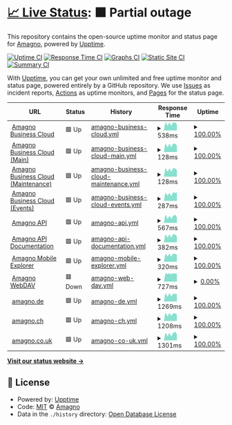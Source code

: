 # [📈 Live Status](https://status.amagno.cloud): <!--live status--> **🟧 Partial outage**

This repository contains the open-source uptime monitor and status page for [Amagno](https://status.amagno.cloud), powered by [Upptime](https://github.com/upptime/upptime).

[![Uptime CI](https://github.com/koj-co/upptime/workflows/Uptime%20CI/badge.svg)](https://github.com/koj-co/upptime/actions?query=workflow%3A%22Uptime+CI%22)
[![Response Time CI](https://github.com/koj-co/upptime/workflows/Response%20Time%20CI/badge.svg)](https://github.com/koj-co/upptime/actions?query=workflow%3A%22Response+Time+CI%22)
[![Graphs CI](https://github.com/koj-co/upptime/workflows/Graphs%20CI/badge.svg)](https://github.com/koj-co/upptime/actions?query=workflow%3A%22Graphs+CI%22)
[![Static Site CI](https://github.com/koj-co/upptime/workflows/Static%20Site%20CI/badge.svg)](https://github.com/koj-co/upptime/actions?query=workflow%3A%22Static+Site+CI%22)
[![Summary CI](https://github.com/koj-co/upptime/workflows/Summary%20CI/badge.svg)](https://github.com/koj-co/upptime/actions?query=workflow%3A%22Summary+CI%22)

With [Upptime](https://upptime.js.org), you can get your own unlimited and free uptime monitor and status page, powered entirely by a GitHub repository. We use [Issues](https://github.com/amagno-io/upptime/issues) as incident reports, [Actions](https://github.com/amagno-io/upptime/actions) as uptime monitors, and [Pages](https://status.amagno.cloud) for the status page.

<!--start: status pages-->
<!-- This summary is generated by Upptime (https://github.com/upptime/upptime) -->
<!-- Do not edit this manually, your changes will be overwritten -->
<!-- prettier-ignore -->
| URL | Status | History | Response Time | Uptime |
| --- | ------ | ------- | ------------- | ------ |
| <img alt="" src="https://amagno.de/wp-content/uploads/2018/02/favicon-2.ico" height="13"> [Amagno Business Cloud](https://amagno.cloud/) | 🟩 Up | [amagno-business-cloud.yml](https://github.com/amagno-io/upptime/commits/HEAD/history/amagno-business-cloud.yml) | <details><summary><img alt="Response time graph" src="./graphs/amagno-business-cloud/response-time-week.png" height="20"> 538ms</summary><br><a href="https://status.amagno.cloud/history/amagno-business-cloud"><img alt="Response time 521" src="https://img.shields.io/endpoint?url=https%3A%2F%2Fraw.githubusercontent.com%2Famagno-io%2Fupptime%2FHEAD%2Fapi%2Famagno-business-cloud%2Fresponse-time.json"></a><br><a href="https://status.amagno.cloud/history/amagno-business-cloud"><img alt="24-hour response time 502" src="https://img.shields.io/endpoint?url=https%3A%2F%2Fraw.githubusercontent.com%2Famagno-io%2Fupptime%2FHEAD%2Fapi%2Famagno-business-cloud%2Fresponse-time-day.json"></a><br><a href="https://status.amagno.cloud/history/amagno-business-cloud"><img alt="7-day response time 538" src="https://img.shields.io/endpoint?url=https%3A%2F%2Fraw.githubusercontent.com%2Famagno-io%2Fupptime%2FHEAD%2Fapi%2Famagno-business-cloud%2Fresponse-time-week.json"></a><br><a href="https://status.amagno.cloud/history/amagno-business-cloud"><img alt="30-day response time 530" src="https://img.shields.io/endpoint?url=https%3A%2F%2Fraw.githubusercontent.com%2Famagno-io%2Fupptime%2FHEAD%2Fapi%2Famagno-business-cloud%2Fresponse-time-month.json"></a><br><a href="https://status.amagno.cloud/history/amagno-business-cloud"><img alt="1-year response time 510" src="https://img.shields.io/endpoint?url=https%3A%2F%2Fraw.githubusercontent.com%2Famagno-io%2Fupptime%2FHEAD%2Fapi%2Famagno-business-cloud%2Fresponse-time-year.json"></a></details> | <details><summary><a href="https://status.amagno.cloud/history/amagno-business-cloud">100.00%</a></summary><a href="https://status.amagno.cloud/history/amagno-business-cloud"><img alt="All-time uptime 99.90%" src="https://img.shields.io/endpoint?url=https%3A%2F%2Fraw.githubusercontent.com%2Famagno-io%2Fupptime%2FHEAD%2Fapi%2Famagno-business-cloud%2Fuptime.json"></a><br><a href="https://status.amagno.cloud/history/amagno-business-cloud"><img alt="24-hour uptime 100.00%" src="https://img.shields.io/endpoint?url=https%3A%2F%2Fraw.githubusercontent.com%2Famagno-io%2Fupptime%2FHEAD%2Fapi%2Famagno-business-cloud%2Fuptime-day.json"></a><br><a href="https://status.amagno.cloud/history/amagno-business-cloud"><img alt="7-day uptime 100.00%" src="https://img.shields.io/endpoint?url=https%3A%2F%2Fraw.githubusercontent.com%2Famagno-io%2Fupptime%2FHEAD%2Fapi%2Famagno-business-cloud%2Fuptime-week.json"></a><br><a href="https://status.amagno.cloud/history/amagno-business-cloud"><img alt="30-day uptime 99.55%" src="https://img.shields.io/endpoint?url=https%3A%2F%2Fraw.githubusercontent.com%2Famagno-io%2Fupptime%2FHEAD%2Fapi%2Famagno-business-cloud%2Fuptime-month.json"></a><br><a href="https://status.amagno.cloud/history/amagno-business-cloud"><img alt="1-year uptime 99.96%" src="https://img.shields.io/endpoint?url=https%3A%2F%2Fraw.githubusercontent.com%2Famagno-io%2Fupptime%2FHEAD%2Fapi%2Famagno-business-cloud%2Fuptime-year.json"></a></details>
| <img alt="" src="https://amagno.de/wp-content/uploads/2018/02/favicon-2.ico" height="13"> [Amagno Business Cloud (Main)](https://amagno.cloud/amagnoservice/amagnoservice.svc) | 🟩 Up | [amagno-business-cloud-main.yml](https://github.com/amagno-io/upptime/commits/HEAD/history/amagno-business-cloud-main.yml) | <details><summary><img alt="Response time graph" src="./graphs/amagno-business-cloud-main/response-time-week.png" height="20"> 128ms</summary><br><a href="https://status.amagno.cloud/history/amagno-business-cloud-main"><img alt="Response time 461" src="https://img.shields.io/endpoint?url=https%3A%2F%2Fraw.githubusercontent.com%2Famagno-io%2Fupptime%2FHEAD%2Fapi%2Famagno-business-cloud-main%2Fresponse-time.json"></a><br><a href="https://status.amagno.cloud/history/amagno-business-cloud-main"><img alt="24-hour response time 118" src="https://img.shields.io/endpoint?url=https%3A%2F%2Fraw.githubusercontent.com%2Famagno-io%2Fupptime%2FHEAD%2Fapi%2Famagno-business-cloud-main%2Fresponse-time-day.json"></a><br><a href="https://status.amagno.cloud/history/amagno-business-cloud-main"><img alt="7-day response time 128" src="https://img.shields.io/endpoint?url=https%3A%2F%2Fraw.githubusercontent.com%2Famagno-io%2Fupptime%2FHEAD%2Fapi%2Famagno-business-cloud-main%2Fresponse-time-week.json"></a><br><a href="https://status.amagno.cloud/history/amagno-business-cloud-main"><img alt="30-day response time 307" src="https://img.shields.io/endpoint?url=https%3A%2F%2Fraw.githubusercontent.com%2Famagno-io%2Fupptime%2FHEAD%2Fapi%2Famagno-business-cloud-main%2Fresponse-time-month.json"></a><br><a href="https://status.amagno.cloud/history/amagno-business-cloud-main"><img alt="1-year response time 476" src="https://img.shields.io/endpoint?url=https%3A%2F%2Fraw.githubusercontent.com%2Famagno-io%2Fupptime%2FHEAD%2Fapi%2Famagno-business-cloud-main%2Fresponse-time-year.json"></a></details> | <details><summary><a href="https://status.amagno.cloud/history/amagno-business-cloud-main">100.00%</a></summary><a href="https://status.amagno.cloud/history/amagno-business-cloud-main"><img alt="All-time uptime 99.89%" src="https://img.shields.io/endpoint?url=https%3A%2F%2Fraw.githubusercontent.com%2Famagno-io%2Fupptime%2FHEAD%2Fapi%2Famagno-business-cloud-main%2Fuptime.json"></a><br><a href="https://status.amagno.cloud/history/amagno-business-cloud-main"><img alt="24-hour uptime 100.00%" src="https://img.shields.io/endpoint?url=https%3A%2F%2Fraw.githubusercontent.com%2Famagno-io%2Fupptime%2FHEAD%2Fapi%2Famagno-business-cloud-main%2Fuptime-day.json"></a><br><a href="https://status.amagno.cloud/history/amagno-business-cloud-main"><img alt="7-day uptime 100.00%" src="https://img.shields.io/endpoint?url=https%3A%2F%2Fraw.githubusercontent.com%2Famagno-io%2Fupptime%2FHEAD%2Fapi%2Famagno-business-cloud-main%2Fuptime-week.json"></a><br><a href="https://status.amagno.cloud/history/amagno-business-cloud-main"><img alt="30-day uptime 100.00%" src="https://img.shields.io/endpoint?url=https%3A%2F%2Fraw.githubusercontent.com%2Famagno-io%2Fupptime%2FHEAD%2Fapi%2Famagno-business-cloud-main%2Fuptime-month.json"></a><br><a href="https://status.amagno.cloud/history/amagno-business-cloud-main"><img alt="1-year uptime 99.96%" src="https://img.shields.io/endpoint?url=https%3A%2F%2Fraw.githubusercontent.com%2Famagno-io%2Fupptime%2FHEAD%2Fapi%2Famagno-business-cloud-main%2Fuptime-year.json"></a></details>
| <img alt="" src="https://amagno.de/wp-content/uploads/2018/02/favicon-2.ico" height="13"> [Amagno Business Cloud (Maintenance)](https://amagno.cloud/amagnomaintenanceservice/maintenanceservice.svc) | 🟩 Up | [amagno-business-cloud-maintenance.yml](https://github.com/amagno-io/upptime/commits/HEAD/history/amagno-business-cloud-maintenance.yml) | <details><summary><img alt="Response time graph" src="./graphs/amagno-business-cloud-maintenance/response-time-week.png" height="20"> 128ms</summary><br><a href="https://status.amagno.cloud/history/amagno-business-cloud-maintenance"><img alt="Response time 126" src="https://img.shields.io/endpoint?url=https%3A%2F%2Fraw.githubusercontent.com%2Famagno-io%2Fupptime%2FHEAD%2Fapi%2Famagno-business-cloud-maintenance%2Fresponse-time.json"></a><br><a href="https://status.amagno.cloud/history/amagno-business-cloud-maintenance"><img alt="24-hour response time 118" src="https://img.shields.io/endpoint?url=https%3A%2F%2Fraw.githubusercontent.com%2Famagno-io%2Fupptime%2FHEAD%2Fapi%2Famagno-business-cloud-maintenance%2Fresponse-time-day.json"></a><br><a href="https://status.amagno.cloud/history/amagno-business-cloud-maintenance"><img alt="7-day response time 128" src="https://img.shields.io/endpoint?url=https%3A%2F%2Fraw.githubusercontent.com%2Famagno-io%2Fupptime%2FHEAD%2Fapi%2Famagno-business-cloud-maintenance%2Fresponse-time-week.json"></a><br><a href="https://status.amagno.cloud/history/amagno-business-cloud-maintenance"><img alt="30-day response time 133" src="https://img.shields.io/endpoint?url=https%3A%2F%2Fraw.githubusercontent.com%2Famagno-io%2Fupptime%2FHEAD%2Fapi%2Famagno-business-cloud-maintenance%2Fresponse-time-month.json"></a><br><a href="https://status.amagno.cloud/history/amagno-business-cloud-maintenance"><img alt="1-year response time 123" src="https://img.shields.io/endpoint?url=https%3A%2F%2Fraw.githubusercontent.com%2Famagno-io%2Fupptime%2FHEAD%2Fapi%2Famagno-business-cloud-maintenance%2Fresponse-time-year.json"></a></details> | <details><summary><a href="https://status.amagno.cloud/history/amagno-business-cloud-maintenance">100.00%</a></summary><a href="https://status.amagno.cloud/history/amagno-business-cloud-maintenance"><img alt="All-time uptime 99.91%" src="https://img.shields.io/endpoint?url=https%3A%2F%2Fraw.githubusercontent.com%2Famagno-io%2Fupptime%2FHEAD%2Fapi%2Famagno-business-cloud-maintenance%2Fuptime.json"></a><br><a href="https://status.amagno.cloud/history/amagno-business-cloud-maintenance"><img alt="24-hour uptime 100.00%" src="https://img.shields.io/endpoint?url=https%3A%2F%2Fraw.githubusercontent.com%2Famagno-io%2Fupptime%2FHEAD%2Fapi%2Famagno-business-cloud-maintenance%2Fuptime-day.json"></a><br><a href="https://status.amagno.cloud/history/amagno-business-cloud-maintenance"><img alt="7-day uptime 100.00%" src="https://img.shields.io/endpoint?url=https%3A%2F%2Fraw.githubusercontent.com%2Famagno-io%2Fupptime%2FHEAD%2Fapi%2Famagno-business-cloud-maintenance%2Fuptime-week.json"></a><br><a href="https://status.amagno.cloud/history/amagno-business-cloud-maintenance"><img alt="30-day uptime 100.00%" src="https://img.shields.io/endpoint?url=https%3A%2F%2Fraw.githubusercontent.com%2Famagno-io%2Fupptime%2FHEAD%2Fapi%2Famagno-business-cloud-maintenance%2Fuptime-month.json"></a><br><a href="https://status.amagno.cloud/history/amagno-business-cloud-maintenance"><img alt="1-year uptime 100.00%" src="https://img.shields.io/endpoint?url=https%3A%2F%2Fraw.githubusercontent.com%2Famagno-io%2Fupptime%2FHEAD%2Fapi%2Famagno-business-cloud-maintenance%2Fuptime-year.json"></a></details>
| <img alt="" src="https://amagno.de/wp-content/uploads/2018/02/favicon-2.ico" height="13"> [Amagno Business Cloud (Events)](http://amagno.cloud/amagnoeventservice) | 🟩 Up | [amagno-business-cloud-events.yml](https://github.com/amagno-io/upptime/commits/HEAD/history/amagno-business-cloud-events.yml) | <details><summary><img alt="Response time graph" src="./graphs/amagno-business-cloud-events/response-time-week.png" height="20"> 287ms</summary><br><a href="https://status.amagno.cloud/history/amagno-business-cloud-events"><img alt="Response time 292" src="https://img.shields.io/endpoint?url=https%3A%2F%2Fraw.githubusercontent.com%2Famagno-io%2Fupptime%2FHEAD%2Fapi%2Famagno-business-cloud-events%2Fresponse-time.json"></a><br><a href="https://status.amagno.cloud/history/amagno-business-cloud-events"><img alt="24-hour response time 332" src="https://img.shields.io/endpoint?url=https%3A%2F%2Fraw.githubusercontent.com%2Famagno-io%2Fupptime%2FHEAD%2Fapi%2Famagno-business-cloud-events%2Fresponse-time-day.json"></a><br><a href="https://status.amagno.cloud/history/amagno-business-cloud-events"><img alt="7-day response time 287" src="https://img.shields.io/endpoint?url=https%3A%2F%2Fraw.githubusercontent.com%2Famagno-io%2Fupptime%2FHEAD%2Fapi%2Famagno-business-cloud-events%2Fresponse-time-week.json"></a><br><a href="https://status.amagno.cloud/history/amagno-business-cloud-events"><img alt="30-day response time 317" src="https://img.shields.io/endpoint?url=https%3A%2F%2Fraw.githubusercontent.com%2Famagno-io%2Fupptime%2FHEAD%2Fapi%2Famagno-business-cloud-events%2Fresponse-time-month.json"></a><br><a href="https://status.amagno.cloud/history/amagno-business-cloud-events"><img alt="1-year response time 296" src="https://img.shields.io/endpoint?url=https%3A%2F%2Fraw.githubusercontent.com%2Famagno-io%2Fupptime%2FHEAD%2Fapi%2Famagno-business-cloud-events%2Fresponse-time-year.json"></a></details> | <details><summary><a href="https://status.amagno.cloud/history/amagno-business-cloud-events">100.00%</a></summary><a href="https://status.amagno.cloud/history/amagno-business-cloud-events"><img alt="All-time uptime 100.00%" src="https://img.shields.io/endpoint?url=https%3A%2F%2Fraw.githubusercontent.com%2Famagno-io%2Fupptime%2FHEAD%2Fapi%2Famagno-business-cloud-events%2Fuptime.json"></a><br><a href="https://status.amagno.cloud/history/amagno-business-cloud-events"><img alt="24-hour uptime 100.00%" src="https://img.shields.io/endpoint?url=https%3A%2F%2Fraw.githubusercontent.com%2Famagno-io%2Fupptime%2FHEAD%2Fapi%2Famagno-business-cloud-events%2Fuptime-day.json"></a><br><a href="https://status.amagno.cloud/history/amagno-business-cloud-events"><img alt="7-day uptime 100.00%" src="https://img.shields.io/endpoint?url=https%3A%2F%2Fraw.githubusercontent.com%2Famagno-io%2Fupptime%2FHEAD%2Fapi%2Famagno-business-cloud-events%2Fuptime-week.json"></a><br><a href="https://status.amagno.cloud/history/amagno-business-cloud-events"><img alt="30-day uptime 100.00%" src="https://img.shields.io/endpoint?url=https%3A%2F%2Fraw.githubusercontent.com%2Famagno-io%2Fupptime%2FHEAD%2Fapi%2Famagno-business-cloud-events%2Fuptime-month.json"></a><br><a href="https://status.amagno.cloud/history/amagno-business-cloud-events"><img alt="1-year uptime 100.00%" src="https://img.shields.io/endpoint?url=https%3A%2F%2Fraw.githubusercontent.com%2Famagno-io%2Fupptime%2FHEAD%2Fapi%2Famagno-business-cloud-events%2Fuptime-year.json"></a></details>
| <img alt="" src="https://amagno.de/wp-content/uploads/2018/02/favicon-2.ico" height="13"> [Amagno API](https://amagno.me/api/v2/me) | 🟩 Up | [amagno-api.yml](https://github.com/amagno-io/upptime/commits/HEAD/history/amagno-api.yml) | <details><summary><img alt="Response time graph" src="./graphs/amagno-api/response-time-week.png" height="20"> 567ms</summary><br><a href="https://status.amagno.cloud/history/amagno-api"><img alt="Response time 567" src="https://img.shields.io/endpoint?url=https%3A%2F%2Fraw.githubusercontent.com%2Famagno-io%2Fupptime%2FHEAD%2Fapi%2Famagno-api%2Fresponse-time.json"></a><br><a href="https://status.amagno.cloud/history/amagno-api"><img alt="24-hour response time 516" src="https://img.shields.io/endpoint?url=https%3A%2F%2Fraw.githubusercontent.com%2Famagno-io%2Fupptime%2FHEAD%2Fapi%2Famagno-api%2Fresponse-time-day.json"></a><br><a href="https://status.amagno.cloud/history/amagno-api"><img alt="7-day response time 567" src="https://img.shields.io/endpoint?url=https%3A%2F%2Fraw.githubusercontent.com%2Famagno-io%2Fupptime%2FHEAD%2Fapi%2Famagno-api%2Fresponse-time-week.json"></a><br><a href="https://status.amagno.cloud/history/amagno-api"><img alt="30-day response time 530" src="https://img.shields.io/endpoint?url=https%3A%2F%2Fraw.githubusercontent.com%2Famagno-io%2Fupptime%2FHEAD%2Fapi%2Famagno-api%2Fresponse-time-month.json"></a><br><a href="https://status.amagno.cloud/history/amagno-api"><img alt="1-year response time 535" src="https://img.shields.io/endpoint?url=https%3A%2F%2Fraw.githubusercontent.com%2Famagno-io%2Fupptime%2FHEAD%2Fapi%2Famagno-api%2Fresponse-time-year.json"></a></details> | <details><summary><a href="https://status.amagno.cloud/history/amagno-api">100.00%</a></summary><a href="https://status.amagno.cloud/history/amagno-api"><img alt="All-time uptime 99.85%" src="https://img.shields.io/endpoint?url=https%3A%2F%2Fraw.githubusercontent.com%2Famagno-io%2Fupptime%2FHEAD%2Fapi%2Famagno-api%2Fuptime.json"></a><br><a href="https://status.amagno.cloud/history/amagno-api"><img alt="24-hour uptime 100.00%" src="https://img.shields.io/endpoint?url=https%3A%2F%2Fraw.githubusercontent.com%2Famagno-io%2Fupptime%2FHEAD%2Fapi%2Famagno-api%2Fuptime-day.json"></a><br><a href="https://status.amagno.cloud/history/amagno-api"><img alt="7-day uptime 100.00%" src="https://img.shields.io/endpoint?url=https%3A%2F%2Fraw.githubusercontent.com%2Famagno-io%2Fupptime%2FHEAD%2Fapi%2Famagno-api%2Fuptime-week.json"></a><br><a href="https://status.amagno.cloud/history/amagno-api"><img alt="30-day uptime 100.00%" src="https://img.shields.io/endpoint?url=https%3A%2F%2Fraw.githubusercontent.com%2Famagno-io%2Fupptime%2FHEAD%2Fapi%2Famagno-api%2Fuptime-month.json"></a><br><a href="https://status.amagno.cloud/history/amagno-api"><img alt="1-year uptime 99.90%" src="https://img.shields.io/endpoint?url=https%3A%2F%2Fraw.githubusercontent.com%2Famagno-io%2Fupptime%2FHEAD%2Fapi%2Famagno-api%2Fuptime-year.json"></a></details>
| <img alt="" src="https://amagno.de/wp-content/uploads/2018/02/favicon-2.ico" height="13"> [Amagno API Documentation](https://amagno.me/api/v2) | 🟩 Up | [amagno-api-documentation.yml](https://github.com/amagno-io/upptime/commits/HEAD/history/amagno-api-documentation.yml) | <details><summary><img alt="Response time graph" src="./graphs/amagno-api-documentation/response-time-week.png" height="20"> 382ms</summary><br><a href="https://status.amagno.cloud/history/amagno-api-documentation"><img alt="Response time 349" src="https://img.shields.io/endpoint?url=https%3A%2F%2Fraw.githubusercontent.com%2Famagno-io%2Fupptime%2FHEAD%2Fapi%2Famagno-api-documentation%2Fresponse-time.json"></a><br><a href="https://status.amagno.cloud/history/amagno-api-documentation"><img alt="24-hour response time 351" src="https://img.shields.io/endpoint?url=https%3A%2F%2Fraw.githubusercontent.com%2Famagno-io%2Fupptime%2FHEAD%2Fapi%2Famagno-api-documentation%2Fresponse-time-day.json"></a><br><a href="https://status.amagno.cloud/history/amagno-api-documentation"><img alt="7-day response time 382" src="https://img.shields.io/endpoint?url=https%3A%2F%2Fraw.githubusercontent.com%2Famagno-io%2Fupptime%2FHEAD%2Fapi%2Famagno-api-documentation%2Fresponse-time-week.json"></a><br><a href="https://status.amagno.cloud/history/amagno-api-documentation"><img alt="30-day response time 329" src="https://img.shields.io/endpoint?url=https%3A%2F%2Fraw.githubusercontent.com%2Famagno-io%2Fupptime%2FHEAD%2Fapi%2Famagno-api-documentation%2Fresponse-time-month.json"></a><br><a href="https://status.amagno.cloud/history/amagno-api-documentation"><img alt="1-year response time 344" src="https://img.shields.io/endpoint?url=https%3A%2F%2Fraw.githubusercontent.com%2Famagno-io%2Fupptime%2FHEAD%2Fapi%2Famagno-api-documentation%2Fresponse-time-year.json"></a></details> | <details><summary><a href="https://status.amagno.cloud/history/amagno-api-documentation">100.00%</a></summary><a href="https://status.amagno.cloud/history/amagno-api-documentation"><img alt="All-time uptime 99.91%" src="https://img.shields.io/endpoint?url=https%3A%2F%2Fraw.githubusercontent.com%2Famagno-io%2Fupptime%2FHEAD%2Fapi%2Famagno-api-documentation%2Fuptime.json"></a><br><a href="https://status.amagno.cloud/history/amagno-api-documentation"><img alt="24-hour uptime 100.00%" src="https://img.shields.io/endpoint?url=https%3A%2F%2Fraw.githubusercontent.com%2Famagno-io%2Fupptime%2FHEAD%2Fapi%2Famagno-api-documentation%2Fuptime-day.json"></a><br><a href="https://status.amagno.cloud/history/amagno-api-documentation"><img alt="7-day uptime 100.00%" src="https://img.shields.io/endpoint?url=https%3A%2F%2Fraw.githubusercontent.com%2Famagno-io%2Fupptime%2FHEAD%2Fapi%2Famagno-api-documentation%2Fuptime-week.json"></a><br><a href="https://status.amagno.cloud/history/amagno-api-documentation"><img alt="30-day uptime 100.00%" src="https://img.shields.io/endpoint?url=https%3A%2F%2Fraw.githubusercontent.com%2Famagno-io%2Fupptime%2FHEAD%2Fapi%2Famagno-api-documentation%2Fuptime-month.json"></a><br><a href="https://status.amagno.cloud/history/amagno-api-documentation"><img alt="1-year uptime 99.90%" src="https://img.shields.io/endpoint?url=https%3A%2F%2Fraw.githubusercontent.com%2Famagno-io%2Fupptime%2FHEAD%2Fapi%2Famagno-api-documentation%2Fuptime-year.json"></a></details>
| <img alt="" src="https://amagno.de/wp-content/uploads/2018/02/favicon-2.ico" height="13"> [Amagno Mobile Explorer](https://amagno.me) | 🟩 Up | [amagno-mobile-explorer.yml](https://github.com/amagno-io/upptime/commits/HEAD/history/amagno-mobile-explorer.yml) | <details><summary><img alt="Response time graph" src="./graphs/amagno-mobile-explorer/response-time-week.png" height="20"> 320ms</summary><br><a href="https://status.amagno.cloud/history/amagno-mobile-explorer"><img alt="Response time 298" src="https://img.shields.io/endpoint?url=https%3A%2F%2Fraw.githubusercontent.com%2Famagno-io%2Fupptime%2FHEAD%2Fapi%2Famagno-mobile-explorer%2Fresponse-time.json"></a><br><a href="https://status.amagno.cloud/history/amagno-mobile-explorer"><img alt="24-hour response time 322" src="https://img.shields.io/endpoint?url=https%3A%2F%2Fraw.githubusercontent.com%2Famagno-io%2Fupptime%2FHEAD%2Fapi%2Famagno-mobile-explorer%2Fresponse-time-day.json"></a><br><a href="https://status.amagno.cloud/history/amagno-mobile-explorer"><img alt="7-day response time 320" src="https://img.shields.io/endpoint?url=https%3A%2F%2Fraw.githubusercontent.com%2Famagno-io%2Fupptime%2FHEAD%2Fapi%2Famagno-mobile-explorer%2Fresponse-time-week.json"></a><br><a href="https://status.amagno.cloud/history/amagno-mobile-explorer"><img alt="30-day response time 288" src="https://img.shields.io/endpoint?url=https%3A%2F%2Fraw.githubusercontent.com%2Famagno-io%2Fupptime%2FHEAD%2Fapi%2Famagno-mobile-explorer%2Fresponse-time-month.json"></a><br><a href="https://status.amagno.cloud/history/amagno-mobile-explorer"><img alt="1-year response time 294" src="https://img.shields.io/endpoint?url=https%3A%2F%2Fraw.githubusercontent.com%2Famagno-io%2Fupptime%2FHEAD%2Fapi%2Famagno-mobile-explorer%2Fresponse-time-year.json"></a></details> | <details><summary><a href="https://status.amagno.cloud/history/amagno-mobile-explorer">100.00%</a></summary><a href="https://status.amagno.cloud/history/amagno-mobile-explorer"><img alt="All-time uptime 99.91%" src="https://img.shields.io/endpoint?url=https%3A%2F%2Fraw.githubusercontent.com%2Famagno-io%2Fupptime%2FHEAD%2Fapi%2Famagno-mobile-explorer%2Fuptime.json"></a><br><a href="https://status.amagno.cloud/history/amagno-mobile-explorer"><img alt="24-hour uptime 100.00%" src="https://img.shields.io/endpoint?url=https%3A%2F%2Fraw.githubusercontent.com%2Famagno-io%2Fupptime%2FHEAD%2Fapi%2Famagno-mobile-explorer%2Fuptime-day.json"></a><br><a href="https://status.amagno.cloud/history/amagno-mobile-explorer"><img alt="7-day uptime 100.00%" src="https://img.shields.io/endpoint?url=https%3A%2F%2Fraw.githubusercontent.com%2Famagno-io%2Fupptime%2FHEAD%2Fapi%2Famagno-mobile-explorer%2Fuptime-week.json"></a><br><a href="https://status.amagno.cloud/history/amagno-mobile-explorer"><img alt="30-day uptime 100.00%" src="https://img.shields.io/endpoint?url=https%3A%2F%2Fraw.githubusercontent.com%2Famagno-io%2Fupptime%2FHEAD%2Fapi%2Famagno-mobile-explorer%2Fuptime-month.json"></a><br><a href="https://status.amagno.cloud/history/amagno-mobile-explorer"><img alt="1-year uptime 99.99%" src="https://img.shields.io/endpoint?url=https%3A%2F%2Fraw.githubusercontent.com%2Famagno-io%2Fupptime%2FHEAD%2Fapi%2Famagno-mobile-explorer%2Fuptime-year.json"></a></details>
| <img alt="" src="https://amagno.de/wp-content/uploads/2018/02/favicon-2.ico" height="13"> [Amagno WebDAV](https://amagno.me/webdav) | 🟥 Down | [amagno-web-dav.yml](https://github.com/amagno-io/upptime/commits/HEAD/history/amagno-web-dav.yml) | <details><summary><img alt="Response time graph" src="./graphs/amagno-web-dav/response-time-week.png" height="20"> 727ms</summary><br><a href="https://status.amagno.cloud/history/amagno-web-dav"><img alt="Response time 155" src="https://img.shields.io/endpoint?url=https%3A%2F%2Fraw.githubusercontent.com%2Famagno-io%2Fupptime%2FHEAD%2Fapi%2Famagno-web-dav%2Fresponse-time.json"></a><br><a href="https://status.amagno.cloud/history/amagno-web-dav"><img alt="24-hour response time 714" src="https://img.shields.io/endpoint?url=https%3A%2F%2Fraw.githubusercontent.com%2Famagno-io%2Fupptime%2FHEAD%2Fapi%2Famagno-web-dav%2Fresponse-time-day.json"></a><br><a href="https://status.amagno.cloud/history/amagno-web-dav"><img alt="7-day response time 727" src="https://img.shields.io/endpoint?url=https%3A%2F%2Fraw.githubusercontent.com%2Famagno-io%2Fupptime%2FHEAD%2Fapi%2Famagno-web-dav%2Fresponse-time-week.json"></a><br><a href="https://status.amagno.cloud/history/amagno-web-dav"><img alt="30-day response time 428" src="https://img.shields.io/endpoint?url=https%3A%2F%2Fraw.githubusercontent.com%2Famagno-io%2Fupptime%2FHEAD%2Fapi%2Famagno-web-dav%2Fresponse-time-month.json"></a><br><a href="https://status.amagno.cloud/history/amagno-web-dav"><img alt="1-year response time 163" src="https://img.shields.io/endpoint?url=https%3A%2F%2Fraw.githubusercontent.com%2Famagno-io%2Fupptime%2FHEAD%2Fapi%2Famagno-web-dav%2Fresponse-time-year.json"></a></details> | <details><summary><a href="https://status.amagno.cloud/history/amagno-web-dav">0.00%</a></summary><a href="https://status.amagno.cloud/history/amagno-web-dav"><img alt="All-time uptime 98.12%" src="https://img.shields.io/endpoint?url=https%3A%2F%2Fraw.githubusercontent.com%2Famagno-io%2Fupptime%2FHEAD%2Fapi%2Famagno-web-dav%2Fuptime.json"></a><br><a href="https://status.amagno.cloud/history/amagno-web-dav"><img alt="24-hour uptime 0.00%" src="https://img.shields.io/endpoint?url=https%3A%2F%2Fraw.githubusercontent.com%2Famagno-io%2Fupptime%2FHEAD%2Fapi%2Famagno-web-dav%2Fuptime-day.json"></a><br><a href="https://status.amagno.cloud/history/amagno-web-dav"><img alt="7-day uptime 0.00%" src="https://img.shields.io/endpoint?url=https%3A%2F%2Fraw.githubusercontent.com%2Famagno-io%2Fupptime%2FHEAD%2Fapi%2Famagno-web-dav%2Fuptime-week.json"></a><br><a href="https://status.amagno.cloud/history/amagno-web-dav"><img alt="30-day uptime 49.02%" src="https://img.shields.io/endpoint?url=https%3A%2F%2Fraw.githubusercontent.com%2Famagno-io%2Fupptime%2FHEAD%2Fapi%2Famagno-web-dav%2Fuptime-month.json"></a><br><a href="https://status.amagno.cloud/history/amagno-web-dav"><img alt="1-year uptime 95.71%" src="https://img.shields.io/endpoint?url=https%3A%2F%2Fraw.githubusercontent.com%2Famagno-io%2Fupptime%2FHEAD%2Fapi%2Famagno-web-dav%2Fuptime-year.json"></a></details>
| <img alt="" src="https://amagno.de/wp-content/uploads/2018/02/favicon-2.ico" height="13"> [amagno.de](https://amagno.de) | 🟩 Up | [amagno-de.yml](https://github.com/amagno-io/upptime/commits/HEAD/history/amagno-de.yml) | <details><summary><img alt="Response time graph" src="./graphs/amagno-de/response-time-week.png" height="20"> 1269ms</summary><br><a href="https://status.amagno.cloud/history/amagno-de"><img alt="Response time 1246" src="https://img.shields.io/endpoint?url=https%3A%2F%2Fraw.githubusercontent.com%2Famagno-io%2Fupptime%2FHEAD%2Fapi%2Famagno-de%2Fresponse-time.json"></a><br><a href="https://status.amagno.cloud/history/amagno-de"><img alt="24-hour response time 1375" src="https://img.shields.io/endpoint?url=https%3A%2F%2Fraw.githubusercontent.com%2Famagno-io%2Fupptime%2FHEAD%2Fapi%2Famagno-de%2Fresponse-time-day.json"></a><br><a href="https://status.amagno.cloud/history/amagno-de"><img alt="7-day response time 1269" src="https://img.shields.io/endpoint?url=https%3A%2F%2Fraw.githubusercontent.com%2Famagno-io%2Fupptime%2FHEAD%2Fapi%2Famagno-de%2Fresponse-time-week.json"></a><br><a href="https://status.amagno.cloud/history/amagno-de"><img alt="30-day response time 1165" src="https://img.shields.io/endpoint?url=https%3A%2F%2Fraw.githubusercontent.com%2Famagno-io%2Fupptime%2FHEAD%2Fapi%2Famagno-de%2Fresponse-time-month.json"></a><br><a href="https://status.amagno.cloud/history/amagno-de"><img alt="1-year response time 1231" src="https://img.shields.io/endpoint?url=https%3A%2F%2Fraw.githubusercontent.com%2Famagno-io%2Fupptime%2FHEAD%2Fapi%2Famagno-de%2Fresponse-time-year.json"></a></details> | <details><summary><a href="https://status.amagno.cloud/history/amagno-de">100.00%</a></summary><a href="https://status.amagno.cloud/history/amagno-de"><img alt="All-time uptime 99.97%" src="https://img.shields.io/endpoint?url=https%3A%2F%2Fraw.githubusercontent.com%2Famagno-io%2Fupptime%2FHEAD%2Fapi%2Famagno-de%2Fuptime.json"></a><br><a href="https://status.amagno.cloud/history/amagno-de"><img alt="24-hour uptime 100.00%" src="https://img.shields.io/endpoint?url=https%3A%2F%2Fraw.githubusercontent.com%2Famagno-io%2Fupptime%2FHEAD%2Fapi%2Famagno-de%2Fuptime-day.json"></a><br><a href="https://status.amagno.cloud/history/amagno-de"><img alt="7-day uptime 100.00%" src="https://img.shields.io/endpoint?url=https%3A%2F%2Fraw.githubusercontent.com%2Famagno-io%2Fupptime%2FHEAD%2Fapi%2Famagno-de%2Fuptime-week.json"></a><br><a href="https://status.amagno.cloud/history/amagno-de"><img alt="30-day uptime 100.00%" src="https://img.shields.io/endpoint?url=https%3A%2F%2Fraw.githubusercontent.com%2Famagno-io%2Fupptime%2FHEAD%2Fapi%2Famagno-de%2Fuptime-month.json"></a><br><a href="https://status.amagno.cloud/history/amagno-de"><img alt="1-year uptime 99.96%" src="https://img.shields.io/endpoint?url=https%3A%2F%2Fraw.githubusercontent.com%2Famagno-io%2Fupptime%2FHEAD%2Fapi%2Famagno-de%2Fuptime-year.json"></a></details>
| <img alt="" src="https://amagno.de/wp-content/uploads/2018/02/favicon-2.ico" height="13"> [amagno.ch](https://amagno.ch) | 🟩 Up | [amagno-ch.yml](https://github.com/amagno-io/upptime/commits/HEAD/history/amagno-ch.yml) | <details><summary><img alt="Response time graph" src="./graphs/amagno-ch/response-time-week.png" height="20"> 1208ms</summary><br><a href="https://status.amagno.cloud/history/amagno-ch"><img alt="Response time 1229" src="https://img.shields.io/endpoint?url=https%3A%2F%2Fraw.githubusercontent.com%2Famagno-io%2Fupptime%2FHEAD%2Fapi%2Famagno-ch%2Fresponse-time.json"></a><br><a href="https://status.amagno.cloud/history/amagno-ch"><img alt="24-hour response time 1159" src="https://img.shields.io/endpoint?url=https%3A%2F%2Fraw.githubusercontent.com%2Famagno-io%2Fupptime%2FHEAD%2Fapi%2Famagno-ch%2Fresponse-time-day.json"></a><br><a href="https://status.amagno.cloud/history/amagno-ch"><img alt="7-day response time 1208" src="https://img.shields.io/endpoint?url=https%3A%2F%2Fraw.githubusercontent.com%2Famagno-io%2Fupptime%2FHEAD%2Fapi%2Famagno-ch%2Fresponse-time-week.json"></a><br><a href="https://status.amagno.cloud/history/amagno-ch"><img alt="30-day response time 1120" src="https://img.shields.io/endpoint?url=https%3A%2F%2Fraw.githubusercontent.com%2Famagno-io%2Fupptime%2FHEAD%2Fapi%2Famagno-ch%2Fresponse-time-month.json"></a><br><a href="https://status.amagno.cloud/history/amagno-ch"><img alt="1-year response time 1236" src="https://img.shields.io/endpoint?url=https%3A%2F%2Fraw.githubusercontent.com%2Famagno-io%2Fupptime%2FHEAD%2Fapi%2Famagno-ch%2Fresponse-time-year.json"></a></details> | <details><summary><a href="https://status.amagno.cloud/history/amagno-ch">100.00%</a></summary><a href="https://status.amagno.cloud/history/amagno-ch"><img alt="All-time uptime 99.97%" src="https://img.shields.io/endpoint?url=https%3A%2F%2Fraw.githubusercontent.com%2Famagno-io%2Fupptime%2FHEAD%2Fapi%2Famagno-ch%2Fuptime.json"></a><br><a href="https://status.amagno.cloud/history/amagno-ch"><img alt="24-hour uptime 100.00%" src="https://img.shields.io/endpoint?url=https%3A%2F%2Fraw.githubusercontent.com%2Famagno-io%2Fupptime%2FHEAD%2Fapi%2Famagno-ch%2Fuptime-day.json"></a><br><a href="https://status.amagno.cloud/history/amagno-ch"><img alt="7-day uptime 100.00%" src="https://img.shields.io/endpoint?url=https%3A%2F%2Fraw.githubusercontent.com%2Famagno-io%2Fupptime%2FHEAD%2Fapi%2Famagno-ch%2Fuptime-week.json"></a><br><a href="https://status.amagno.cloud/history/amagno-ch"><img alt="30-day uptime 100.00%" src="https://img.shields.io/endpoint?url=https%3A%2F%2Fraw.githubusercontent.com%2Famagno-io%2Fupptime%2FHEAD%2Fapi%2Famagno-ch%2Fuptime-month.json"></a><br><a href="https://status.amagno.cloud/history/amagno-ch"><img alt="1-year uptime 99.95%" src="https://img.shields.io/endpoint?url=https%3A%2F%2Fraw.githubusercontent.com%2Famagno-io%2Fupptime%2FHEAD%2Fapi%2Famagno-ch%2Fuptime-year.json"></a></details>
| <img alt="" src="https://amagno.de/wp-content/uploads/2018/02/favicon-2.ico" height="13"> [amagno.co.uk](https://amagno.co.uk) | 🟩 Up | [amagno-co-uk.yml](https://github.com/amagno-io/upptime/commits/HEAD/history/amagno-co-uk.yml) | <details><summary><img alt="Response time graph" src="./graphs/amagno-co-uk/response-time-week.png" height="20"> 1301ms</summary><br><a href="https://status.amagno.cloud/history/amagno-co-uk"><img alt="Response time 1157" src="https://img.shields.io/endpoint?url=https%3A%2F%2Fraw.githubusercontent.com%2Famagno-io%2Fupptime%2FHEAD%2Fapi%2Famagno-co-uk%2Fresponse-time.json"></a><br><a href="https://status.amagno.cloud/history/amagno-co-uk"><img alt="24-hour response time 1255" src="https://img.shields.io/endpoint?url=https%3A%2F%2Fraw.githubusercontent.com%2Famagno-io%2Fupptime%2FHEAD%2Fapi%2Famagno-co-uk%2Fresponse-time-day.json"></a><br><a href="https://status.amagno.cloud/history/amagno-co-uk"><img alt="7-day response time 1301" src="https://img.shields.io/endpoint?url=https%3A%2F%2Fraw.githubusercontent.com%2Famagno-io%2Fupptime%2FHEAD%2Fapi%2Famagno-co-uk%2Fresponse-time-week.json"></a><br><a href="https://status.amagno.cloud/history/amagno-co-uk"><img alt="30-day response time 1148" src="https://img.shields.io/endpoint?url=https%3A%2F%2Fraw.githubusercontent.com%2Famagno-io%2Fupptime%2FHEAD%2Fapi%2Famagno-co-uk%2Fresponse-time-month.json"></a><br><a href="https://status.amagno.cloud/history/amagno-co-uk"><img alt="1-year response time 1143" src="https://img.shields.io/endpoint?url=https%3A%2F%2Fraw.githubusercontent.com%2Famagno-io%2Fupptime%2FHEAD%2Fapi%2Famagno-co-uk%2Fresponse-time-year.json"></a></details> | <details><summary><a href="https://status.amagno.cloud/history/amagno-co-uk">100.00%</a></summary><a href="https://status.amagno.cloud/history/amagno-co-uk"><img alt="All-time uptime 99.97%" src="https://img.shields.io/endpoint?url=https%3A%2F%2Fraw.githubusercontent.com%2Famagno-io%2Fupptime%2FHEAD%2Fapi%2Famagno-co-uk%2Fuptime.json"></a><br><a href="https://status.amagno.cloud/history/amagno-co-uk"><img alt="24-hour uptime 100.00%" src="https://img.shields.io/endpoint?url=https%3A%2F%2Fraw.githubusercontent.com%2Famagno-io%2Fupptime%2FHEAD%2Fapi%2Famagno-co-uk%2Fuptime-day.json"></a><br><a href="https://status.amagno.cloud/history/amagno-co-uk"><img alt="7-day uptime 100.00%" src="https://img.shields.io/endpoint?url=https%3A%2F%2Fraw.githubusercontent.com%2Famagno-io%2Fupptime%2FHEAD%2Fapi%2Famagno-co-uk%2Fuptime-week.json"></a><br><a href="https://status.amagno.cloud/history/amagno-co-uk"><img alt="30-day uptime 100.00%" src="https://img.shields.io/endpoint?url=https%3A%2F%2Fraw.githubusercontent.com%2Famagno-io%2Fupptime%2FHEAD%2Fapi%2Famagno-co-uk%2Fuptime-month.json"></a><br><a href="https://status.amagno.cloud/history/amagno-co-uk"><img alt="1-year uptime 99.97%" src="https://img.shields.io/endpoint?url=https%3A%2F%2Fraw.githubusercontent.com%2Famagno-io%2Fupptime%2FHEAD%2Fapi%2Famagno-co-uk%2Fuptime-year.json"></a></details>

<!--end: status pages-->

[**Visit our status website →**](https://status.amagno.cloud)

## 📄 License

- Powered by: [Upptime](https://github.com/upptime/upptime)
- Code: [MIT](./LICENSE) © [Amagno](https://status.amagno.cloud)
- Data in the `./history` directory: [Open Database License](https://opendatacommons.org/licenses/odbl/1-0/)
